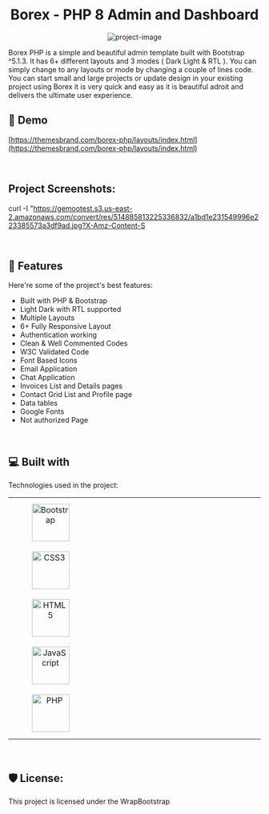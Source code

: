 <h1 align="center" id="title">Borex - PHP 8 Admin and Dashboard</h1>

<p align="center"><img src="https://socialify.git.ci/irfan-hue/borex-php-8-admin-and-dashboard/image?font=Inter&amp;forks=1&amp;issues=1&amp;language=1&amp;name=1&amp;owner=1&amp;pattern=Solid&amp;pulls=1&amp;stargazers=1&amp;theme=Dark" alt="project-image"></p>

<p id="description">Borex PHP is a simple and beautiful admin template built with Bootstrap ^5.1.3. It has 6+ different layouts and 3 modes ( Dark Light &amp; RTL ). You can simply change to any layouts or mode by changing a couple of lines code. You can start small and large projects or update design in your existing project using Borex it is very quick and easy as it is beautiful adroit and delivers the ultimate user experience.</p>

<h2>🚀 Demo</h2>

[https://themesbrand.com/borex-php/layouts/index.html](https://themesbrand.com/borex-php/layouts/index.html)

<br/>  

<h2>Project Screenshots:</h2>

curl -I "https://gemootest.s3.us-east-2.amazonaws.com/convert/res/514885813225336832/a1bd1e231549996e223385573a3df9ad.jpg?X-Amz-Content-S

<br/>  
  
<h2>🧐 Features</h2>

Here're some of the project's best features:

*   Built with PHP & Bootstrap
*   Light Dark with RTL supported
*   Multiple Layouts
*   6+ Fully Responsive Layout
*   Authentication working
*   Clean & Well Commented Codes
*   W3C Validated Code
*   Font Based Icons
*   Email Application
*   Chat Application
*   Invoices List and Details pages
*   Contact Grid List and Profile page
*   Data tables
*   Google Fonts
*   Not authorized Page

<br/> 
  
<h2>💻 Built with</h2>

Technologies used in the project:

<table><tr><td valign="top" width="33%">

<div align="center">  
<a href="https://getbootstrap.com/docs/3.4/javascript/" target="_blank"><img style="margin: 10px" src="https://profilinator.rishav.dev/skills-assets/bootstrap-plain.svg" alt="Bootstrap" height="75" /></a>  
<a href="https://www.w3schools.com/css/" target="_blank"><img style="margin: 10px" src="https://profilinator.rishav.dev/skills-assets/css3-original-wordmark.svg" alt="CSS3" height="75" /></a>  
<a href="https://en.wikipedia.org/wiki/HTML5" target="_blank"><img style="margin: 10px" src="https://profilinator.rishav.dev/skills-assets/html5-original-wordmark.svg" alt="HTML5" height="75" /></a>  
<a href="https://www.javascript.com/" target="_blank"><img style="margin: 10px" src="https://profilinator.rishav.dev/skills-assets/javascript-original.svg" alt="JavaScript" height="75" /></a>  
<a href="https://www.php.net/" target="_blank"><img style="margin: 10px" src="https://profilinator.rishav.dev/skills-assets/php-original.svg" alt="PHP" height="75" /></a>  
</div>

</td><td valign="top" width="33%">

</td><td valign="top" width="33%">

</td></tr></table>  

<br/>  

<h2>🛡️ License:</h2>

This project is licensed under the WrapBootstrap
